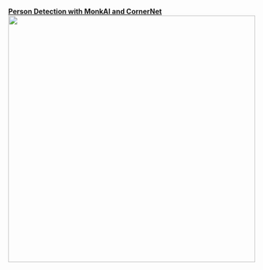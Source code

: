 <a href="https://monkai.org" target="_blank"><strong>Person Detection with MonkAI and CornerNet</strong></a>
<img src="https://raw.githubusercontent.com/Tessellate-Imaging/Monk_Object_Detection/master/Demo.gif" width=500px>

<br/>
<br/>
